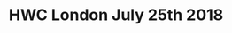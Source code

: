 ---
title: HWC London July 25th 2018
start: 2018-07-25T19:00:00+00:00
end: 2018-07-25T20:30:00+00:00
venue: thehub-coventgarden
tito: 2018-07-25
photo:
requirements: "<p>Join us anytime from 18:30 onwards at Proven Dough cafe below Hub by Premier Inn hotel in Covent Garden. The main event starts at 19:00. No need to check-in at the venue just look out for <a href='https://calumryan.com'>Calum Ryan</a>, the organiser, usually sitting towards the back of the cafe with HWC printouts on the table.</p><p>There are a few different ways you can register for Homebrew Website Club London:</p>"
description: "Demos of personal websites and the opportunity to create, update or experiment on your personal website"
---